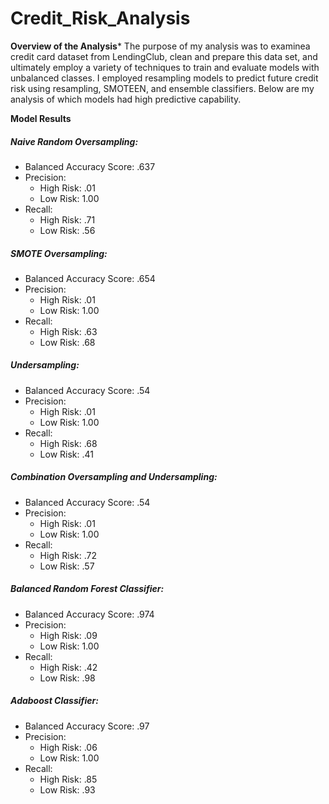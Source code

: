 # Credit_Risk_Analysis

**Overview of the Analysis***
The purpose of my analysis was to examinea credit card dataset from LendingClub, clean and prepare this data set, and ultimately employ a variety of techniques to train and evaluate models with unbalanced classes. I employed resampling models to predict future credit risk using resampling, SMOTEEN, and ensemble classifiers. Below are my analysis of which models had high predictive capability. 

**Model Results**
##### Naive Random Oversampling:
* Balanced Accuracy Score: .637
* Precision:
  * High Risk: .01
  * Low Risk: 1.00
* Recall:
  * High Risk: .71
  * Low Risk: .56
##### SMOTE Oversampling:
* Balanced Accuracy Score: .654
* Precision:
  * High Risk: .01
  * Low Risk: 1.00
* Recall:
  * High Risk: .63
  * Low Risk: .68
##### Undersampling:
* Balanced Accuracy Score: .54
* Precision:
  * High Risk: .01
  * Low Risk: 1.00
* Recall:
  * High Risk: .68
  * Low Risk: .41
##### Combination Oversampling and Undersampling:
* Balanced Accuracy Score: .54
* Precision:
  * High Risk: .01
  * Low Risk: 1.00
* Recall:
  * High Risk: .72
  * Low Risk: .57
##### Balanced Random Forest Classifier:
* Balanced Accuracy Score: .974
* Precision:
  * High Risk: .09
  * Low Risk: 1.00
* Recall:
  * High Risk: .42
  * Low Risk: .98

##### Adaboost Classifier:
* Balanced Accuracy Score: .97
* Precision:
  * High Risk: .06
  * Low Risk: 1.00
* Recall:
  * High Risk: .85
  * Low Risk: .93
